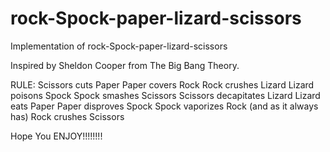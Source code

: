 # rock-Spock-paper-lizard-scissors
Implementation of rock-Spock-paper-lizard-scissors

Inspired by Sheldon Cooper from The Big Bang Theory.

RULE:
Scissors cuts Paper
Paper covers Rock
Rock crushes Lizard
Lizard poisons Spock
Spock smashes Scissors
Scissors decapitates Lizard
Lizard eats Paper
Paper disproves Spock
Spock vaporizes Rock
(and as it always has) Rock crushes Scissors


Hope You ENJOY!!!!!!!!
